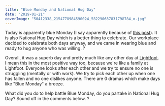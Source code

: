 ```yaml
---
title: "Blue Monday and National Hug Day"
date: "2019-01-21"
coverImage: "50412338_2154778984590024_582290637831798784_o.jpg"
---
```


Today is apparently blue Monday (I say apparently because of [this post](http://www.gizmodo.co.uk/2019/01/reminder-blue-monday-isnt-real/)). It is also National Hug Day which is a better thing to celebrate. Our workplace decided to celebrate both days anyway, and we came in wearing blue and ready to hug anyone who was willing. ?

Overall, it was a superb day and pretty much like any other day at [Lightfoot](https://www.lightfoot.co.uk/). I mean this in the most positive way too, because we're like a family at Lightfoot. Everyone looks after each other and we try to ensure no one is struggling (mentally or with work). We try to pick each other up when one has fallen and no one dislikes anyone. There are 0 dramas which make days like "Blue Monday" a breeze.

What did you do to help battle Blue Monday, do you partake in National Hug Day? Sound off in the comments below. ?

